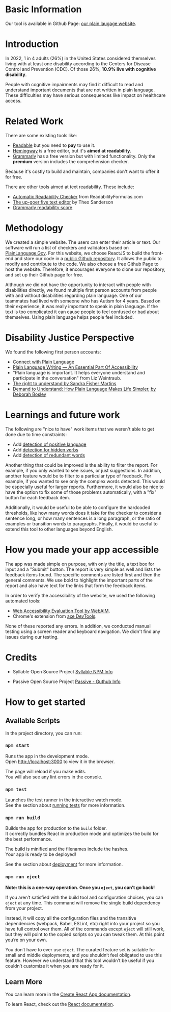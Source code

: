 # Basic Information
Our tool is available in Github Page: [our plain laugage website](https://yichiang.github.io/plain-language-checker).

# Introduction

In 2022, 1 in 4 adults (26%) in the United States considered themselves living with at least one disability according to the Centers for Disease Control and Prevention (CDC). Of those 26%, **10.9% live with cognitive disability**.

People with cognitive impairments may find it difficult to read and understand important documents that are not written in plain language. These difficulties may have serious consequences like impact on healthcare access.

# Related Work

There are some existing tools like:

- [Readable](https://readable.com/pro/) but you need to **pay** to use it.
- [Hemingway](https://hemingwayapp.com/) is a free editor, but it's **aimed at readability**.
- [Grammarly](https://www.grammarly.com/plans) has a free version but with limited functionality. Only the **premium** version includes the comprehension checker.

Because it's costly to build and maintain, companies don't want to offer it for free.

There are other tools aimed at text readability. These include:

- [Automatic Readability Checker](https://readabilityformulas.com/free-readability-formula-tests.php) from ReadabilityFormulas.com
- [The up-goer five text editor](https://splasho.com/upgoer5/#) by Theo Sanderson
- [Grammarly readability score](https://www.grammarly.com/blog/readability-scores/)

# Methodology

We created a simple website. The users can enter their article or text. Our software will run a list of checkers and validators based on [PlainLanguage.Gov](https://www.plainlanguage.gov/). For this website, we choose ReactJS to build the front-end and store our code in a [public Github repository](https://github.com/yichiang/plain-language-checker). It allows the public to modify and contribute to the code. We also choose a free Github Page to host the website. Therefore, it encourages everyone to clone our repository, and set up their Github page for free.

Although we did not have the opportunity to interact with people with disabilities directly, we found multiple first person accounts from people with and without disabilities regarding plain language. One of our teammates had lived with someone who has Autism for 4 years. Based on their experience, it was really important to speak in plain language. If the text is too complicated it can cause people to feel confused or bad about themselves. Using plain language helps people feel included.


# Disability Justice Perspective

We found the following first person accounts:

- [Connect with Plain Language](https://www.youtube.com/watch?v=UlpUxa6EngY)
- [Plain Language Writing — An Essential Part Of Accessibility](https://www.forbes.com/sites/andrewpulrang/2020/10/22/plain-language-writing---an-essential-part-of-accessibility/?sh=68cb06b87935)
- "Plain language is important. It helps everyone understand and participate in the conversation" from Liz Weintraub.
- [The right to understand by Sandra Fisher Martins](https://www.youtube.com/watch?v=tP2y0vU7EG8)
- [Demand to Understand: How Plain Language Makes Life Simpler, by Deborah Bosley](https://www.youtube.com/watch?v=OXcLwlZOE1s)

# Learnings and future work

The following are "nice to have" work items that we weren't able to get done due to time constraints:

- Add [detection of positive language](https://github.com/yichiang/plain-language-checker/issues/19)
- Add [detection for hidden verbs](https://github.com/yichiang/plain-language-checker/issues/12)
- Add [detection of redundant words](https://github.com/yichiang/plain-language-checker/issues/17)

Another thing that could be improved is the ability to filter the report. For example, if you only wanted to see issues, or just suggestions. In addition, another feature would be to filter to a particular type of feedback. For example, if you wanted to see only the complex words detected. This would be especially useful for larger reports. Furthermore, it would also be nice to have the option to fix some of those problems automatically, with a "fix" button for each feedback item.

Additionally, it would be useful to be able to configure the hardcoded thresholds, like how many words does it take for the checker to consider a sentence long, or how many sentences is a long paragraph, or the ratio of examples or transition words to paragraphs. Finally, it would be useful to extend this tool to other languages beyond English.

# How you made your app accessible

The app was made simple on purpose, with only the title, a text box for input and a "Submit" button. The report is very simple as well and lists the feedback items found. The specific comments are listed first and then the general comments. We use bold to highlight the important parts of the report and also have text for the links that form the feedback items.

In order to verify the accessibility of the website, we used the following automated tools:

- [Web Accessibility Evaluation Tool by WebAIM](https://wave.webaim.org/report#/https://yichiang.github.io/plain-language-checker/%23/).
- Chrome's extension from [axe DevTools](https://chrome.google.com/webstore/detail/axe-devtools-web-accessib/lhdoppojpmngadmnindnejefpokejbdd?hl=en-US&utm_term=axe%20browser%20extension&utm_campaign=Search%20-%20axe%20DevTools%20-%20Checker&utm_source=adwords&utm_medium=ppc&hsa_src=g&hsa_ad=626089536234&hsa_tgt=kwd-942809056982&hsa_mt=e&hsa_ver=3&hsa_acc=7854167720&hsa_kw=axe%20browser%20extension&hsa_grp=142979637091&hsa_cam=17378411167&hsa_net=adwords&gclid=Cj0KCQiA6rCgBhDVARIsAK1kGPJQa-i2a48Fotz0fFQlcJ6t_yRBdSWJ2TFfpsjHCvGnn7QE27ZpH4QaAtrKEALw_wcB).

None of these reported any errors. In addition, we conducted manual testing using a screen reader and keyboard navigation. We didn't find any issues during our testing.

# Credits
- Syllable Open Source Project [Syllable NPM Info](https://www.npmjs.com/package/syllable)

- Passive Open Source Project [Passive - Guthub Info](https://github.com/btford/passive-voice/blob/master/passive.js)

# How to get started
## Available Scripts

In the project directory, you can run:

### `npm start`

Runs the app in the development mode.\
Open [http://localhost:3000](http://localhost:3000) to view it in the browser.

The page will reload if you make edits.\
You will also see any lint errors in the console.

### `npm test`

Launches the test runner in the interactive watch mode.\
See the section about [running tests](https://facebook.github.io/create-react-app/docs/running-tests) for more information.

### `npm run build`

Builds the app for production to the `build` folder.\
It correctly bundles React in production mode and optimizes the build for the best performance.

The build is minified and the filenames include the hashes.\
Your app is ready to be deployed!

See the section about [deployment](https://facebook.github.io/create-react-app/docs/deployment) for more information.

### `npm run eject`

**Note: this is a one-way operation. Once you `eject`, you can’t go back!**

If you aren’t satisfied with the build tool and configuration choices, you can `eject` at any time. This command will remove the single build dependency from your project.

Instead, it will copy all the configuration files and the transitive dependencies (webpack, Babel, ESLint, etc) right into your project so you have full control over them. All of the commands except `eject` will still work, but they will point to the copied scripts so you can tweak them. At this point you’re on your own.

You don’t have to ever use `eject`. The curated feature set is suitable for small and middle deployments, and you shouldn’t feel obligated to use this feature. However we understand that this tool wouldn’t be useful if you couldn’t customize it when you are ready for it.

## Learn More

You can learn more in the [Create React App documentation](https://facebook.github.io/create-react-app/docs/getting-started).

To learn React, check out the [React documentation](https://reactjs.org/).